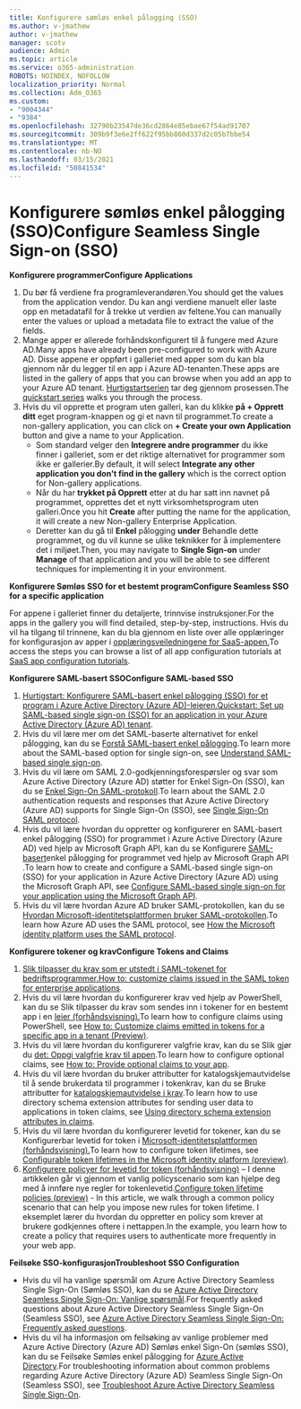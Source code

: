 ```yaml
---
title: Konfigurere sømløs enkel pålogging (SSO)
ms.author: v-jmathew
author: v-jmathew
manager: scotv
audience: Admin
ms.topic: article
ms.service: o365-administration
ROBOTS: NOINDEX, NOFOLLOW
localization_priority: Normal
ms.collection: Adm_O365
ms.custom:
- "9004344"
- "9384"
ms.openlocfilehash: 32790b23547de36cd2864e85ebae67f54ad91707
ms.sourcegitcommit: 309b9f3e6e2ff622f95bb860d337d2c05b7bbe54
ms.translationtype: MT
ms.contentlocale: nb-NO
ms.lasthandoff: 03/15/2021
ms.locfileid: "50841534"
---
```

# <a name="configure-seamless-single-sign-on-sso"></a><span data-ttu-id="a1d89-102">Konfigurere sømløs enkel pålogging (SSO)</span><span class="sxs-lookup"><span data-stu-id="a1d89-102">Configure Seamless Single Sign-on (SSO)</span></span>

<span data-ttu-id="a1d89-103">**Konfigurere programmer**</span><span class="sxs-lookup"><span data-stu-id="a1d89-103">**Configure Applications**</span></span>

1. <span data-ttu-id="a1d89-104">Du bør få verdiene fra programleverandøren.</span><span class="sxs-lookup"><span data-stu-id="a1d89-104">You should get the values from the application vendor.</span></span> <span data-ttu-id="a1d89-105">Du kan angi verdiene manuelt eller laste opp en metadatafil for å trekke ut verdien av feltene.</span><span class="sxs-lookup"><span data-stu-id="a1d89-105">You can manually enter the values or upload a metadata file to extract the value of the fields.</span></span>
2. <span data-ttu-id="a1d89-106">Mange apper er allerede forhåndskonfigurert til å fungere med Azure AD.</span><span class="sxs-lookup"><span data-stu-id="a1d89-106">Many apps have already been pre-configured to work with Azure AD.</span></span> <span data-ttu-id="a1d89-107">Disse appene er oppført i galleriet med apper som du kan bla gjennom når du legger til en app i Azure AD-tenanten.</span><span class="sxs-lookup"><span data-stu-id="a1d89-107">These apps are listed in the gallery of apps that you can browse when you add an app to your Azure AD tenant.</span></span> <span data-ttu-id="a1d89-108">[Hurtigstartserien](https://docs.microsoft.com/azure/active-directory/manage-apps/add-application-portal-configure) tar deg gjennom prosessen.</span><span class="sxs-lookup"><span data-stu-id="a1d89-108">The [quickstart series](https://docs.microsoft.com/azure/active-directory/manage-apps/add-application-portal-configure) walks you through the process.</span></span>
3. <span data-ttu-id="a1d89-109">Hvis du vil opprette et program uten galleri, kan du klikke **på + Opprett ditt** eget program-knappen og gi et navn til programmet.</span><span class="sxs-lookup"><span data-stu-id="a1d89-109">To create a non-gallery application, you can click on **+ Create your own Application** button and give a name to your Application.</span></span>
    - <span data-ttu-id="a1d89-110">Som standard velger den **Integrere andre programmer** du ikke finner i galleriet, som er det riktige alternativet for programmer som ikke er gallerier.</span><span class="sxs-lookup"><span data-stu-id="a1d89-110">By default, it will select **Integrate any other application you don't find in the gallery** which is the correct option for Non-gallery applications.</span></span>
    - <span data-ttu-id="a1d89-111">Når du har **trykket på Opprett** etter at du har satt inn navnet på programmet, opprettes det et nytt virksomhetsprogram uten galleri.</span><span class="sxs-lookup"><span data-stu-id="a1d89-111">Once you hit **Create** after putting the name for the application, it will create a new Non-gallery Enterprise Application.</span></span>
    - <span data-ttu-id="a1d89-112">Deretter kan du gå til **Enkel** pålogging **under** Behandle dette programmet, og du vil kunne se ulike teknikker for å implementere det i miljøet.</span><span class="sxs-lookup"><span data-stu-id="a1d89-112">Then, you may navigate to **Single Sign-on** under **Manage** of that application and you will be able to see different techniques for implementing it in your environment.</span></span>

<span data-ttu-id="a1d89-113">**Konfigurere Sømløs SSO for et bestemt program**</span><span class="sxs-lookup"><span data-stu-id="a1d89-113">**Configure Seamless SSO for a specific application**</span></span>

<span data-ttu-id="a1d89-114">For appene i galleriet finner du detaljerte, trinnvise instruksjoner.</span><span class="sxs-lookup"><span data-stu-id="a1d89-114">For the apps in the gallery you will find detailed, step-by-step, instructions.</span></span> <span data-ttu-id="a1d89-115">Hvis du vil ha tilgang til trinnene, kan du bla gjennom en liste over alle opplæringer for konfigurasjon av apper i [opplæringsveiledningene for SaaS-appen.](https://docs.microsoft.com/azure/active-directory/saas-apps/tutorial-list)</span><span class="sxs-lookup"><span data-stu-id="a1d89-115">To access the steps you can browse a list of all app configuration tutorials at [SaaS app configuration tutorials](https://docs.microsoft.com/azure/active-directory/saas-apps/tutorial-list).</span></span>

<span data-ttu-id="a1d89-116">**Konfigurere SAML-basert SSO**</span><span class="sxs-lookup"><span data-stu-id="a1d89-116">**Configure SAML-based SSO**</span></span>

1. <span data-ttu-id="a1d89-117">[Hurtigstart: Konfigurere SAML-basert enkel pålogging (SSO) for et program i Azure Active Directory (Azure AD)-leieren.](https://docs.microsoft.com/azure/active-directory/manage-apps/add-application-portal-setup-sso)</span><span class="sxs-lookup"><span data-stu-id="a1d89-117">[Quickstart: Set up SAML-based single sign-on (SSO) for an application in your Azure Active Directory (Azure AD) tenant](https://docs.microsoft.com/azure/active-directory/manage-apps/add-application-portal-setup-sso).</span></span>
2. <span data-ttu-id="a1d89-118">Hvis du vil lære mer om det SAML-baserte alternativet for enkel pålogging, kan du se [Forstå SAML-basert enkel pålogging](https://docs.microsoft.com/azure/active-directory/manage-apps/configure-saml-single-sign-on).</span><span class="sxs-lookup"><span data-stu-id="a1d89-118">To learn more about the SAML-based option for single sign-on, see [Understand SAML-based single sign-on](https://docs.microsoft.com/azure/active-directory/manage-apps/configure-saml-single-sign-on).</span></span>
3. <span data-ttu-id="a1d89-119">Hvis du vil lære om SAML 2.0-godkjenningsforespørsler og svar som Azure Active Directory (Azure AD) støtter for Enkel Sign-On (SSO), kan du se [Enkel Sign-On SAML-protokoll](https://docs.microsoft.com/azure/active-directory/develop/single-sign-on-saml-protocol).</span><span class="sxs-lookup"><span data-stu-id="a1d89-119">To learn about the SAML 2.0 authentication requests and responses that Azure Active Directory (Azure AD) supports for Single Sign-On (SSO), see [Single Sign-On SAML protocol](https://docs.microsoft.com/azure/active-directory/develop/single-sign-on-saml-protocol).</span></span>
4. <span data-ttu-id="a1d89-120">Hvis du vil lære hvordan du oppretter og konfigurerer en SAML-basert enkel pålogging (SSO) for programmet i Azure Active Directory (Azure AD) ved hjelp av Microsoft Graph API, kan du se Konfigurere [SAML-basert](https://docs.microsoft.com/graph/application-saml-sso-configure-api)enkel pålogging for programmet ved hjelp av Microsoft Graph API .</span><span class="sxs-lookup"><span data-stu-id="a1d89-120">To learn how to create and configure a SAML-based single sign-on (SSO) for your application in Azure Active Directory (Azure AD) using the Microsoft Graph API, see [Configure SAML-based single sign-on for your application using the Microsoft Graph API](https://docs.microsoft.com/graph/application-saml-sso-configure-api).</span></span>
5. <span data-ttu-id="a1d89-121">Hvis du vil lære hvordan Azure AD bruker SAML-protokollen, kan du se [Hvordan Microsoft-identitetsplattformen bruker SAML-protokollen](https://docs.microsoft.com/azure/active-directory/develop/active-directory-saml-protocol-reference).</span><span class="sxs-lookup"><span data-stu-id="a1d89-121">To learn how Azure AD uses the SAML protocol, see [How the Microsoft identity platform uses the SAML protocol](https://docs.microsoft.com/azure/active-directory/develop/active-directory-saml-protocol-reference).</span></span>

<span data-ttu-id="a1d89-122">**Konfigurere tokener og krav**</span><span class="sxs-lookup"><span data-stu-id="a1d89-122">**Configure Tokens and Claims**</span></span>

1. <span data-ttu-id="a1d89-123">[Slik tilpasser du krav som er utstedt i SAML-tokenet for bedriftsprogrammer.](https://docs.microsoft.com/azure/active-directory/develop/active-directory-saml-claims-customization)</span><span class="sxs-lookup"><span data-stu-id="a1d89-123">[How to: customize claims issued in the SAML token for enterprise applications](https://docs.microsoft.com/azure/active-directory/develop/active-directory-saml-claims-customization).</span></span>
2. <span data-ttu-id="a1d89-124">Hvis du vil lære hvordan du konfigurerer krav ved hjelp av PowerShell, kan du se Slik tilpasser du krav som sendes inn i tokener for en bestemt app i en [leier (forhåndsvisning).](https://docs.microsoft.com/azure/active-directory/develop/active-directory-claims-mapping)</span><span class="sxs-lookup"><span data-stu-id="a1d89-124">To learn how to configure claims using PowerShell, see [How to: Customize claims emitted in tokens for a specific app in a tenant (Preview)](https://docs.microsoft.com/azure/active-directory/develop/active-directory-claims-mapping).</span></span>
3. <span data-ttu-id="a1d89-125">Hvis du vil lære hvordan du konfigurerer valgfrie krav, kan du se Slik gjør du [det: Oppgi valgfrie krav til appen](https://docs.microsoft.com/azure/active-directory/develop/active-directory-optional-claims).</span><span class="sxs-lookup"><span data-stu-id="a1d89-125">To learn how to configure optional claims, see [How to: Provide optional claims to your app](https://docs.microsoft.com/azure/active-directory/develop/active-directory-optional-claims).</span></span>
4. <span data-ttu-id="a1d89-126">Hvis du vil lære hvordan du bruker attributter for katalogskjemautvidelse til å sende brukerdata til programmer i tokenkrav, kan du se Bruke attributter for [katalogskjemautvidelse i krav](https://docs.microsoft.com/azure/active-directory/develop/active-directory-schema-extensions).</span><span class="sxs-lookup"><span data-stu-id="a1d89-126">To learn how to use directory schema extension attributes for sending user data to applications in token claims, see [Using directory schema extension attributes in claims](https://docs.microsoft.com/azure/active-directory/develop/active-directory-schema-extensions).</span></span>
5. <span data-ttu-id="a1d89-127">Hvis du vil lære hvordan du konfigurerer levetid for tokener, kan du se Konfigurerbar levetid for token i [Microsoft-identitetsplattformen (forhåndsvisning).](https://docs.microsoft.com/azure/active-directory/develop/active-directory-configurable-token-lifetimes)</span><span class="sxs-lookup"><span data-stu-id="a1d89-127">To learn how to configure token lifetimes, see [Configurable token lifetimes in the Microsoft identity platform (preview)](https://docs.microsoft.com/azure/active-directory/develop/active-directory-configurable-token-lifetimes).</span></span>
6. <span data-ttu-id="a1d89-128">[Konfigurere policyer for levetid for token (forhåndsvisning)](https://docs.microsoft.com/azure/active-directory/develop/configure-token-lifetimes) – I denne artikkelen går vi gjennom et vanlig policyscenario som kan hjelpe deg med å innføre nye regler for tokenlevetid.</span><span class="sxs-lookup"><span data-stu-id="a1d89-128">[Configure token lifetime policies (preview)](https://docs.microsoft.com/azure/active-directory/develop/configure-token-lifetimes) - In this article, we walk through a common policy scenario that can help you impose new rules for token lifetime.</span></span> <span data-ttu-id="a1d89-129">I eksemplet lærer du hvordan du oppretter en policy som krever at brukere godkjennes oftere i nettappen.</span><span class="sxs-lookup"><span data-stu-id="a1d89-129">In the example, you learn how to create a policy that requires users to authenticate more frequently in your web app.</span></span>

<span data-ttu-id="a1d89-130">**Feilsøke SSO-konfigurasjon**</span><span class="sxs-lookup"><span data-stu-id="a1d89-130">**Troubleshoot SSO Configuration**</span></span>

- <span data-ttu-id="a1d89-131">Hvis du vil ha vanlige spørsmål om Azure Active Directory Seamless Single Sign-On (Sømløs SSO), kan du se [Azure Active Directory Seamless Single Sign-On: Vanlige spørsmål](https://docs.microsoft.com/azure/active-directory/hybrid/how-to-connect-sso-faq).</span><span class="sxs-lookup"><span data-stu-id="a1d89-131">For frequently asked questions about Azure Active Directory Seamless Single Sign-On (Seamless SSO), see [Azure Active Directory Seamless Single Sign-On: Frequently asked questions](https://docs.microsoft.com/azure/active-directory/hybrid/how-to-connect-sso-faq).</span></span>
- <span data-ttu-id="a1d89-132">Hvis du vil ha informasjon om feilsøking av vanlige problemer med Azure Active Directory (Azure AD) Sømløs enkel Sign-On (sømløs SSO), kan du se Feilsøke Sømløs enkel pålogging for [Azure Active Directory](https://docs.microsoft.com/azure/active-directory/hybrid/tshoot-connect-sso).</span><span class="sxs-lookup"><span data-stu-id="a1d89-132">For troubleshooting information about common problems regarding Azure Active Directory (Azure AD) Seamless Single Sign-On (Seamless SSO), see [Troubleshoot Azure Active Directory Seamless Single Sign-On](https://docs.microsoft.com/azure/active-directory/hybrid/tshoot-connect-sso).</span></span>
